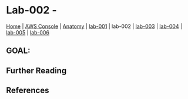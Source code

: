 # Lab-002 -

[Home](../README.md) |
[AWS Console](https://devopsplayground.signin.aws.amazon.com/console) |
[Anatomy](anatomy.md) |
[lab-001](lab-001.md) |
lab-002 |
[lab-003](lab-003.md) |
[lab-004](lab-004.md) |
[lab-005](lab-005.md) |
[lab-006](lab-006.md)

## GOAL:



## Further Reading


## References
